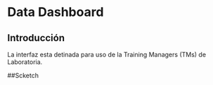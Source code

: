 # Data Dashboard

## Introducción

La interfaz esta detinada para uso de la Training Managers (TMs) de Laboratoria.


##Scketch

